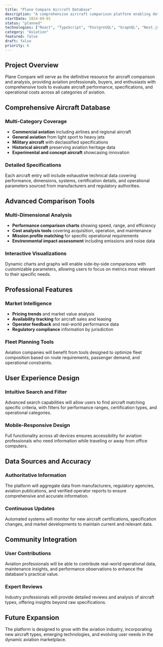 ```yaml
---
title: "Plane Compare Aircraft Database"
description: "A comprehensive aircraft comparison platform enabling detailed analysis of specifications, performance metrics, and operational characteristics across thousands of aircraft models for aviation professionals and enthusiasts."
startDate: 2024-09-01
status: "planned"
technologies: ["React", "TypeScript", "PostgreSQL", "GraphQL", "Next.js", "Chart.js", "Aviation APIs"]
category: "Aviation"
featured: false
draft: false
priority: 6
---
```


## Project Overview

Plane Compare will serve as the definitive resource for aircraft comparison and analysis, providing aviation professionals, buyers, and enthusiasts with comprehensive tools to evaluate aircraft performance, specifications, and operational costs across all categories of aviation.

## Comprehensive Aircraft Database

### Multi-Category Coverage
- **Commercial aviation** including airlines and regional aircraft
- **General aviation** from light sport to heavy jets
- **Military aircraft** with declassified specifications
- **Historical aircraft** preserving aviation heritage data
- **Experimental and concept aircraft** showcasing innovation

### Detailed Specifications
Each aircraft entry will include exhaustive technical data covering performance, dimensions, systems, certification details, and operational parameters sourced from manufacturers and regulatory authorities.

## Advanced Comparison Tools

### Multi-Dimensional Analysis
- **Performance comparison charts** showing speed, range, and efficiency
- **Cost analysis tools** covering acquisition, operation, and maintenance
- **Mission profile matching** for specific operational requirements
- **Environmental impact assessment** including emissions and noise data

### Interactive Visualizations
Dynamic charts and graphs will enable side-by-side comparisons with customizable parameters, allowing users to focus on metrics most relevant to their specific needs.

## Professional Features

### Market Intelligence
- **Pricing trends** and market value analysis
- **Availability tracking** for aircraft sales and leasing
- **Operator feedback** and real-world performance data
- **Regulatory compliance** information by jurisdiction

### Fleet Planning Tools
Aviation companies will benefit from tools designed to optimize fleet composition based on route requirements, passenger demand, and operational constraints.

## User Experience Design

### Intuitive Search and Filter
Advanced search capabilities will allow users to find aircraft matching specific criteria, with filters for performance ranges, certification types, and operational categories.

### Mobile-Responsive Design
Full functionality across all devices ensures accessibility for aviation professionals who need information while traveling or away from office computers.

## Data Sources and Accuracy

### Authoritative Information
The platform will aggregate data from manufacturers, regulatory agencies, aviation publications, and verified operator reports to ensure comprehensive and accurate information.

### Continuous Updates
Automated systems will monitor for new aircraft certifications, specification changes, and market developments to maintain current and relevant data.

## Community Integration

### User Contributions
Aviation professionals will be able to contribute real-world operational data, maintenance insights, and performance observations to enhance the database's practical value.

### Expert Reviews
Industry professionals will provide detailed reviews and analysis of aircraft types, offering insights beyond raw specifications.

## Future Expansion

The platform is designed to grow with the aviation industry, incorporating new aircraft types, emerging technologies, and evolving user needs in the dynamic aviation marketplace.